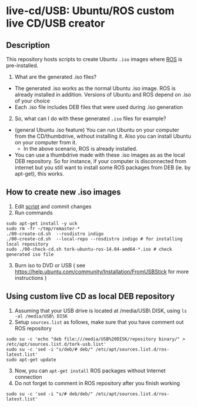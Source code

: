 live-cd/USB: Ubuntu/ROS custom live CD/USB creator
========================================================

Description
------------------------------------------------

This repository hosts scripts to create Ubuntu `.iso` images where [ROS](http://ros.org/) is pre-installed.

1. What are the generated .iso files?

 * The generated .iso works as the normal Ubuntu .iso image. ROS is already installed in addition. Versions of Ubuntu and ROS depend on .iso of your choice
 * Each .iso file includes DEB files that were used during .iso generation 

2. So, what can I do with these generated `.iso` files for example?

 * (general Ubuntu .iso feature) You can run Ubuntu on your computer from the CD/thumbdrive, without installing it. Also you can install Ubuntu on your computer from it.
   * In the above scenario, ROS is already installed.
 * You can use a thumbdrive made with these .iso images as as the local DEB repository. So for instance, if your computer is disconnected from internet but you still want to install some ROS packages from DEB (ie. by apt-get), this works.

How to create new .iso images
------------------------------------------------

1. Edit [script](https://github.com/tork-a/live-cd/blob/master/00-create-cd.sh) and commit changes
2. Run commands
```
sudo apt-get install -y uck
sudo rm -fr ~/tmp/remaster-*
./00-create-cd.sh  --rosdistro indigo
./00-create-cd.sh  --local-repo --rosdistro indigo # for installing local repository
sudo ./00-check-cd.sh tork-ubuntu-ros-14.04-amd64-*.iso # check generated iso file
```
3. Burn iso to DVD or USB ( see https://help.ubuntu.com/community/Installation/FromUSBStick for more instructions )

Using custom live CD as local DEB repository
------------------------------------------------

1. Assuming that your USB drive is located at /media/USB\ DISK, using `ls -al /media/USB\ DISK`
2. Setup `sources.list` as follows, make sure that you have comment out ROS repository
```
sudo su -c 'echo "deb file:///media/USB%20DISK/repository binary/" > /etc/apt/sources.list.d/tork-usb.list'
sudo su -c 'sed -i "s/deb/# deb/" /etc/apt/sources.list.d/ros-latest.list'
sudo apt-get update
```
3. Now, you can `apt-get install` ROS packages without Internet connection
4. Do not forget to comment in ROS repository after you finish working
```
sudo su -c 'sed -i "s/# deb/deb/" /etc/apt/sources.list.d/ros-latest.list'
```
